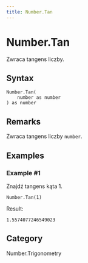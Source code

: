 ```yaml
---
title: Number.Tan
---
```


# Number.Tan


Zwraca tangens liczby.


## Syntax

```powerquery
Number.Tan(
    number as number
) as number
```


## Remarks

Zwraca tangens liczby <code>number</code>.


## Examples

### Example #1 
Znajdź tangens kąta 1.
```powerquery
Number.Tan(1)
```

Result: 
```powerquery
1.5574077246549023
```




## Category
Number.Trigonometry

